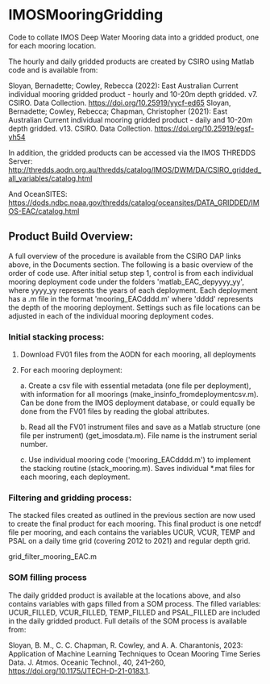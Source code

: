 # IMOSMooringGridding
Code to collate IMOS Deep Water Mooring data into a gridded product, one for each mooring location.

The hourly and daily gridded products are created by CSIRO using Matlab code and is available from:

Sloyan, Bernadette; Cowley, Rebecca (2022): East Australian Current individual mooring gridded product - hourly and 10-20m depth gridded. v7. CSIRO. Data Collection. https://doi.org/10.25919/yycf-ed65
Sloyan, Bernadette; Cowley, Rebecca; Chapman, Christopher (2021): East Australian Current individual mooring gridded product - daily and 10-20m depth gridded. v13. CSIRO. Data Collection. https://doi.org/10.25919/egsf-yh54

In addition, the gridded products can be accessed via the IMOS THREDDS Server:
http://thredds.aodn.org.au/thredds/catalog/IMOS/DWM/DA/CSIRO_gridded_all_variables/catalog.html

And OceanSITES:
https://dods.ndbc.noaa.gov/thredds/catalog/oceansites/DATA_GRIDDED/IMOS-EAC/catalog.html

## **Product Build Overview:**
A full overview of the procedure is available from the CSIRO DAP links above, in the Documents section. The following is a basic overview of the order of code use. After initial setup step 1, control is from each individual mooring deployment code under the folders 'matlab\_EAC\_depyyyy\_yy', where yyyy\_yy represents the years of each deployment. Each deployment has a .m file in the format 'mooring\_EACdddd.m' where 'dddd' represents the depth of the mooring deployment. Settings such as file locations can be adjusted in each of the individual mooring deployment codes.

### Initial stacking process:

1. Download FV01 files from the AODN for each mooring, all deployments
2. For each mooring deployment:

    a. Create a csv file with essential metadata (one file per deployment), with information for all moorings (make_insinfo_fromdeploymentcsv.m). Can be done from the IMOS deployment database, or could equally be done from the FV01 files by reading the global attributes.
  
    b. Read all the FV01 instrument files and save as a Matlab structure (one file per instrument) (get_imosdata.m). File name is the instrument serial number. 
  
    c. Use individual mooring code ('mooring\_EACdddd.m') to implement the stacking routine (stack_mooring.m). Saves individual \*.mat files for each mooring, each deployment.

### Filtering and gridding process:
The stacked files created as outlined in the previous section are now used to create the final product for each mooring. This final product is one netcdf file per mooring, and each contains the variables UCUR, VCUR, TEMP and PSAL on a daily time grid (covering 2012 to 2021) and regular depth grid.

grid_filter_mooring_EAC.m

### SOM filling process
The daily gridded product is available at the locations above, and also contains variables with gaps filled from a SOM process. The filled variables: UCUR_FILLED, VCUR_FILLED, TEMP_FILLED and PSAL_FILLED are included in the daily gridded product. Full details of the SOM process is available from:

Sloyan, B. M., C. C. Chapman, R. Cowley, and A. A. Charantonis, 2023: Application of Machine Learning Techniques to Ocean Mooring Time Series Data. J. Atmos. Oceanic Technol., 40, 241–260, https://doi.org/10.1175/JTECH-D-21-0183.1.








